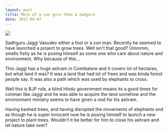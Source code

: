 ```yaml
---
layout: post
title: More of a con guru than a Sadguru
date: 2017-09-07
---
```


![](http://pxhst.co/avaxhome/9f/0e/003b0e9f.jpeg)

Sadhguru Jaggi Vasudev either a fool or a con man. Recently he seemed to have launched a project to grow trees. Well isn't that good? Ummmm, smells fishy as he is posing himself as some one who care about nature and environment. Why because of this...

This Jaggi has a huge ashram in Coimbatore and it covers lot of hectares, but what land it was? It was a land that had lot of frees and was kinda forest people say. It was also a path which was used by elephants to cross.

Well this is BJP rule, a blind Hindu government means its a good times for conman like Jaggi and he was able to acquire the land somehow and the environment ministry seems to have given a nod for his ashram.

Having bashed trees, and having disrupted the movements of elephants and as though he is super innocent now he is posing himself to launch a new project to plant trees. Wouldn't it be better for him to close his ashram and let nature take over?

